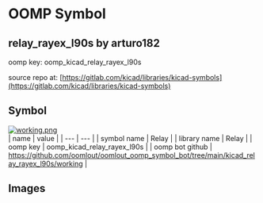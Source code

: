 # OOMP Symbol  
## relay_rayex_l90s  by arturo182  
  
oomp key: oomp_kicad_relay_rayex_l90s  
  
source repo at: [https://gitlab.com/kicad/libraries/kicad-symbols](https://gitlab.com/kicad/libraries/kicad-symbols)  
## Symbol  
  
[![working.png](working_600.png)](working.png)  
| name | value | 
| --- | --- | 
| symbol name | Relay | 
| library name | Relay | 
| oomp key | oomp_kicad_relay_rayex_l90s | 
| oomp bot github | https://github.com/oomlout/oomlout_oomp_symbol_bot/tree/main/kicad_relay_rayex_l90s/working | 
## Images  
